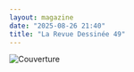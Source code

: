 ```yaml
---
layout: magazine
date: "2025-08-26 21:40"
title: "La Revue Dessinée 49"
---
```

![Couverture](/img/larevuedessinee-49.jpeg)